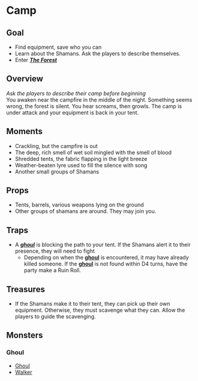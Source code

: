 # Camp

## Goal
- Find equipment, save who you can
- Learn about the Shamans. Ask the players to describe themselves.
- Enter ***[The Forest](The%20Forest.md)***

## Overview
*Ask the players to describe their camp before beginning*  
You awaken near the campfire in the middle of the night. Something seems wrong, the forest is silent. You hear screams, then growls. The camp is under attack and your equipment is back in your tent.

## Moments
- Crackling, but the campfire is out
- The deep, rich smell of wet soil mingled with the smell of blood
- Shredded tents, the fabric flapping in the light breeze
- Weather-beaten lyre used to fill the silence with song
- Another small groups of Shamans

## Props
- Tents, barrels, various weapons lying on the ground
- Other groups of shamans are around. They may join you.

## Traps
- A ***[ghoul](../Monsters/Ghoul.md)*** is blocking the path to your tent. If the Shamans alert it to their presence, they will need to fight
  - Depending on when the **[ghoul](../Monsters/Ghoul.md)** is encountered, it may have already killed someone. If the **[ghoul](../Monsters/Ghoul.md)** is not found within D4 turns, have the party make a Ruin Roll.

## Treasures
- If the Shamans make it to their tent, they can pick up their own equipment. Otherwise, they must scavenge what they can. Allow the players to guide the scavenging.

## Monsters

### Ghoul
- [Ghoul](../Monsters/Ghoul.md)
- [Walker](../Monsters/Walker.md)
